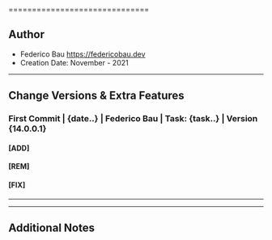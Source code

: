 
==============================


Author
------

* Federico Bau https://federicobau.dev
* Creation Date: November - 2021



-----------------------------------------------------------------------------------------------------


Change Versions & Extra Features
--------------------------------

### First Commit |  {date..} | Federico Bau | Task: {task..} | Version {14.0.0.1}




#### [ADD]

#### [REM]

#### [FIX]

------------------------------------------



-----------------------------------------------------------------------------------------------------


Additional Notes
----------------




